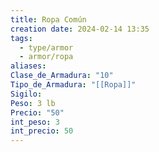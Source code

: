 ```yaml
---
title: Ropa Común
creation date: 2024-02-14 13:35
tags:
  - type/armor
  - armor/ropa
aliases: 
Clase_de_Armadura: "10"
Tipo_de_Armadura: "[[Ropa]]"
Sigilo: 
Peso: 3 lb
Precio: "50"
int_peso: 3
int_precio: 50
---
```


